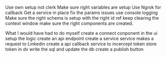 Use own setup not clerk
Make sure right variables are setup
Use Ngrok for callback
Get a service in place 
fix the params issues
use console logging 
Make sure the right schema is setup with the right id ref
keep clearing the context window 
make sure the right components are created. 

What I would have had to do myself 
create a connect conponent in the ui 
setup the logic 
create an api endpoint 
create a service 
service makes a request to Linkedin
create a api callback
service to incercept token 
store token in dv
write the sql and update the db
create a publish button 

